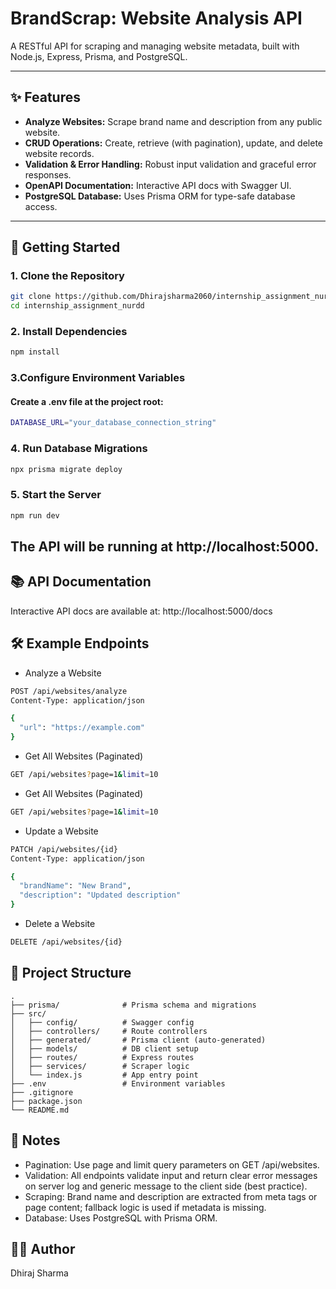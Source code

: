 # BrandScrap: Website Analysis API

A RESTful API for scraping and managing website metadata, built with Node.js, Express, Prisma, and PostgreSQL.

---

## ✨ Features

- **Analyze Websites:** Scrape brand name and description from any public website.
- **CRUD Operations:** Create, retrieve (with pagination), update, and delete website records.
- **Validation & Error Handling:** Robust input validation and graceful error responses.
- **OpenAPI Documentation:** Interactive API docs with Swagger UI.
- **PostgreSQL Database:** Uses Prisma ORM for type-safe database access.

---

## 🚀 Getting Started

### 1. Clone the Repository

```sh
git clone https://github.com/Dhirajsharma2060/internship_assignment_nurdd.git
cd internship_assignment_nurdd
```

### 2. Install Dependencies

```sh
npm install
```

### 3.Configure Environment Variables

#### Create a .env file at the project root:

```sh
DATABASE_URL="your_database_connection_string"
```

### 4. Run Database Migrations

```sh
npx prisma migrate deploy
```

### 5. Start the Server

```sh
npm run dev
```

## The API will be running at http://localhost:5000.

## 📚 API Documentation

Interactive API docs are available at:
http://localhost:5000/docs

## 🛠️ Example Endpoints

- Analyze a Website

```sh
POST /api/websites/analyze
Content-Type: application/json

{
  "url": "https://example.com"
}
```

- Get All Websites (Paginated)

```sh
GET /api/websites?page=1&limit=10
```

- Get All Websites (Paginated)

```sh
GET /api/websites?page=1&limit=10
```


- Update a Website

```sh
PATCH /api/websites/{id}
Content-Type: application/json

{
  "brandName": "New Brand",
  "description": "Updated description"
}

```

- Delete a Website

```sh
DELETE /api/websites/{id}

```

## 🧩 Project Structure

```
.
├── prisma/              # Prisma schema and migrations
├── src/
│   ├── config/          # Swagger config
│   ├── controllers/     # Route controllers
│   ├── generated/       # Prisma client (auto-generated)
│   ├── models/          # DB client setup
│   ├── routes/          # Express routes
│   ├── services/        # Scraper logic
│   └── index.js         # App entry point
├── .env                 # Environment variables
├── .gitignore
├── package.json
└── README.md
```


## 📝 Notes

- Pagination: Use page and limit query parameters on GET /api/websites.
- Validation: All endpoints validate input and return clear error messages on server log and generic message to the client side (best practice).
- Scraping: Brand name and description are extracted from meta tags or page content; fallback logic is    used if metadata is missing.
- Database: Uses PostgreSQL with Prisma ORM.

## 🧑‍💻 Author


Dhiraj Sharma






